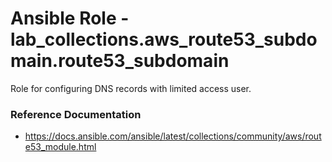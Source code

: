 # Ansible Role - lab_collections.aws_route53_subdomain.route53_subdomain

Role for configuring DNS records with limited access user.


### Reference Documentation 
* https://docs.ansible.com/ansible/latest/collections/community/aws/route53_module.html

